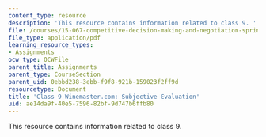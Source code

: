 ```yaml
---
content_type: resource
description: 'This resource contains information related to class 9. '
file: /courses/15-067-competitive-decision-making-and-negotiation-spring-2011/ae14da9f40e5759682bf9d747b6ffb80_MIT15_067S11_Cl9_W.com_S_E.pdf
file_type: application/pdf
learning_resource_types:
- Assignments
ocw_type: OCWFile
parent_title: Assignments
parent_type: CourseSection
parent_uid: 0ebbd238-3ebb-f9f8-921b-159023f2ff9d
resourcetype: Document
title: 'Class 9 Winemaster.com: Subjective Evaluation'
uid: ae14da9f-40e5-7596-82bf-9d747b6ffb80
---
```

This resource contains information related to class 9. 

